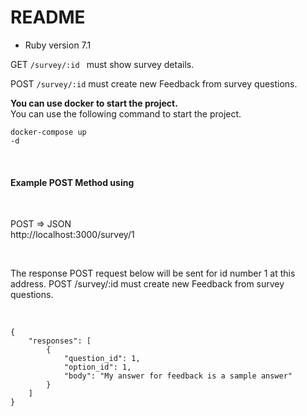 # README

* Ruby version 7.1 <br>


 GET <code color="green">/survey/:id </code> must show survey details. <br>
  
 POST <code>/survey/:id</code> must create new Feedback from survey questions.

 <b>You can use docker to start the project.</b> <br>
You can use the following command to start the project. <p> <code>docker-compose up -d</code></p>
<br>

<h4>Example POST Method using</h4><br>
<p>POST => JSON <br> http://localhost:3000/survey/1</p><br> 
<p>The response POST request below will be sent for id number 1 at this address. POST /survey/:id must create new Feedback from survey questions.</p> <br>
<a>
  <code>
{
    "responses": [
        {
            "question_id": 1,
            "option_id": 1,
            "body": "My answer for feedback is a sample answer"
        }
    ]
}
  </code>
</a>
